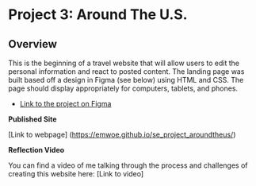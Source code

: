 # Project 3: Around The U.S.

## Overview

This is the beginning of a travel website that will allow users to edit the personal information and react to posted content. The landing page was built based off a design in Figma (see below) using HTML and CSS. The page should display appropriately for computers, tablets, and phones.

- [Link to the project on Figma](https://www.figma.com/file/ii4xxsJ0ghevUOcssTlHZv/Sprint-3%3A-Around-the-US?node-id=0%3A1)

**Published Site**

[Link to webpage] (https://emwoe.github.io/se_project_aroundtheus/)

**Reflection Video**

You can find a video of me talking through the process and challenges of creating this website here: [Link to video]
